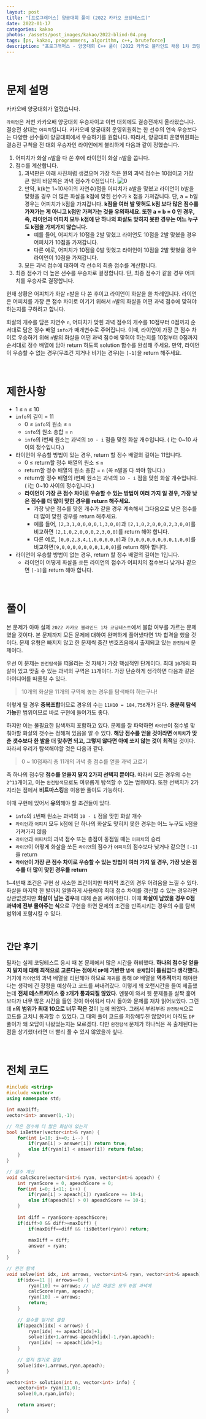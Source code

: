 ```yaml
---
layout: post
title: "[프로그래머스] 양궁대회 풀이 (2022 카카오 코딩테스트)"
date: 2022-01-17
categories: kakao
photos: /assets/post_images/kakao/2022-blind-04.png
tags: [ps, kakao, programmers, algorithm, c++, bruteforce]
description: "프로그래머스 - 양궁대회 C++ 풀이 (2022 카카오 블라인드 채용 1차 코딩테스트)"
---
```


<br>

# 문제 설명

카카오배 양궁대회가 열렸습니다.

`라이언`은 저번 카카오배 양궁대회 우승자이고 이번 대회에도 결승전까지 올라왔습니다. 결승전 상대는 `어피치`입니다.
카카오배 양궁대회 운영위원회는 한 선수의 연속 우승보다는 다양한 선수들이 양궁대회에서 우승하기를 원합니다. 따라서, 양궁대회 운영위원회는 결승전 규칙을 전 대회 우승자인 라이언에게 불리하게 다음과 같이 정했습니다.

1. 어피치가 화살 `n`발을 다 쏜 후에 라이언이 화살 `n`발을 쏩니다.
2. 점수를 계산합니다.
    1. 과녁판은 아래 사진처럼 생겼으며 가장 작은 원의 과녁 점수는 10점이고 가장 큰 원의 바깥쪽은 과녁 점수가 0점입니다.
    ![0](https://grepp-programmers.s3.ap-northeast-2.amazonaws.com/files/production/2c73b8f8-c938-4b6e-9bc3-e3a3784d6a41/01_2022_%E1%84%80%E1%85%A9%E1%86%BC%E1%84%8E%E1%85%A2%E1%84%86%E1%85%AE%E1%86%AB%E1%84%8C%E1%85%A6_%E1%84%8B%E1%85%A3%E1%86%BC%E1%84%80%E1%85%AE%E1%86%BC%E1%84%83%E1%85%A2%E1%84%92%E1%85%AC_01.png)
    2. 만약, k(k는 1~10사이의 자연수)점을 어피치가 a발을 맞혔고 라이언이 b발을 맞혔을 경우 더 많은 화살을 k점에 맞힌 선수가 k 점을 가져갑니다. 단, a = b일 경우는 어피치가 k점을 가져갑니다. **k점을 여러 발 맞혀도 k점 보다 많은 점수를 가져가는 게 아니고 k점만 가져가는 것을 유의하세요. 또한 a = b = 0 인 경우, 즉, 라이언과 어피치 모두 k점에 단 하나의 화살도 맞히지 못한 경우는 어느 누구도 k점을 가져가지 않습니다.**
        - 예를 들어, 어피치가 10점을 2발 맞혔고 라이언도 10점을 2발 맞혔을 경우 어피치가 10점을 가져갑니다.
        - 다른 예로, 어피치가 10점을 0발 맞혔고 라이언이 10점을 2발 맞혔을 경우 라이언이 10점을 가져갑니다.
    3. 모든 과녁 점수에 대하여 각 선수의 최종 점수를 계산합니다.
3. 최종 점수가 더 높은 선수를 우승자로 결정합니다. 단, 최종 점수가 같을 경우 어피치를 우승자로 결정합니다.

현재 상황은 어피치가 화살 `n`발을 다 쏜 후이고 라이언이 화살을 쏠 차례입니다.
라이언은 어피치를 가장 큰 점수 차이로 이기기 위해서 `n`발의 화살을 어떤 과녁 점수에 맞혀야 하는지를 구하려고 합니다.

화살의 개수를 담은 자연수 `n`, 어피치가 맞힌 과녁 점수의 개수를 10점부터 0점까지 순서대로 담은 정수 배열 `info`가 매개변수로 주어집니다. 이때, 라이언이 가장 큰 점수 차이로 우승하기 위해 `n`발의 화살을 어떤 과녁 점수에 맞혀야 하는지를 10점부터 0점까지 순서대로 정수 배열에 담아 return 하도록 solution 함수를 완성해 주세요. 만약, 라이언이 우승할 수 없는 경우(무조건 지거나 비기는 경우)는 `[-1]`을 return 해주세요.

<br>

# 제한사항

- 1 ≤ `n` ≤ 10
- `info`의 길이 = 11
    - 0 ≤ `info`의 원소 ≤ `n`
    - `info`의 원소 총합 = `n`
    - `info`의 i번째 원소는 과녁의 `10 - i` 점을 맞힌 화살 개수입니다. ( i는 0~10 사이의 정수입니다.)
- 라이언이 우승할 방법이 있는 경우, return 할 정수 배열의 길이는 11입니다.
    - 0 ≤ return할 정수 배열의 원소 ≤ `n`
    - return할 정수 배열의 원소 총합 = `n` (꼭 n발을 다 쏴야 합니다.)
    - return할 정수 배열의 i번째 원소는 과녁의 `10 - i` 점을 맞힌 화살 개수입니다. ( i는 0~10 사이의 정수입니다.)
    - **라이언이 가장 큰 점수 차이로 우승할 수 있는 방법이 여러 가지 일 경우, 가장 낮은 점수를 더 많이 맞힌 경우를 return 해주세요.**
        - 가장 낮은 점수를 맞힌 개수가 같을 경우 계속해서 그다음으로 낮은 점수를 더 많이 맞힌 경우를 return 해주세요.
        - 예를 들어, `[2,3,1,0,0,0,0,1,3,0,0]`과 `[2,1,0,2,0,0,0,2,3,0,0]`를 비교하면 `[2,1,0,2,0,0,0,2,3,0,0]`를 return 해야 합니다.
        - 다른 예로, `[0,0,2,3,4,1,0,0,0,0,0]`과 `[9,0,0,0,0,0,0,0,1,0,0]`를 비교하면`[9,0,0,0,0,0,0,0,1,0,0]`를 return 해야 합니다.
- 라이언이 우승할 방법이 없는 경우, return 할 정수 배열의 길이는 1입니다.
    - 라이언이 어떻게 화살을 쏘든 라이언의 점수가 어피치의 점수보다 낮거나 같으면 `[-1]`을 return 해야 합니다.

<br>

# 풀이

본 문제가 아마 실제 `2022 카카오 블라인드 1차 코딩테스트`에서 불합 여부를 가르는 문제였을 것이다. 본 문제까지 모든 문제에 대하여 완벽하게 풀어냈다면 1차 합격을 했을 것이다. 문제 유형은 빠지지 않고 한 문제씩 중간 번호즈음에서 출제되고 있는 `완전탐색` 문제이다.

우선 이 문제는 `완전탐색`을 떠올리는 것 자체가 가장 핵심적인 단계이다. 최대 `10`개의 화살이 있고 맞출 수 있는 과녁의 구역은 `11`개이다. 가장 단순하게 생각하면 다음과 같은 아이디어를 떠올릴 수 있다.

> 10개의 화살을 11개의 구역에 놓는 경우를 탐색해야 하는구나!

이렇게 될 경우 **중복조합**이므로 경우의 수는 `11H10 = 184,756`개가 된다. **충분히 탐색 가능**한 범위이므로 바로 구현에 들어가도 좋다.

하지만 이는 불필요한 탐색까지 포함하고 있다. 문제를 잘 파악하면 `라이언`이 점수별 맞춰야할 화살의 갯수는 정해져 있음을 알 수 있다. **해당 점수를 얻을 것이라면 `어피치`가 맞춘 갯수보다 한 발을 더 맞추면 되고, 그렇지 않다면 아예 쏘지 않는 것이 최적**일 것이다. 따라서 우리가 탐색해야할 것은 다음과 같다.

> 0 ~ 10점짜리 총 11개의 과녁 중 점수를 얻을 과녁 고르기

즉 하나의 점수당 **점수를 얻을지 말지 2가지 선택지 뿐이다.** 따라서 모든 경우의 수는 `2^11`개이고, 이는 `완전탐색`으로도 여유롭게 탐색할 수 있는 범위이다. 또한 선택지가 2가지라는 점에서 **비트마스킹**을 이용한 풀이도 가능하다.

이때 구현에 있어서 **유의**해야 할 조건들이 있다.

- `info`의 `i`번째 원소는 과녁의 `10 - i` 점을 맞힌 화살 개수
- `라이언`과 `어피치` 모두 k점에 단 하나의 화살도 맞히지 못한 경우는 어느 누구도 `k`점을 가져가지 않음
- `라이언`과 `어피치`의 과녁 점수 또는 총점이 동점일 때는 `어피치`의 승리
- `라이언`이 어떻게 화살을 쏘든 `라이언`의 점수가 `어피치`의 점수보다 낮거나 같으면 `[-1]`을 return
- **`라이언`이 가장 큰 점수 차이로 우승할 수 있는 방법이 여러 가지 일 경우, 가장 낮은 점수를 더 많이 맞힌 경우를 return**

1~4번째 조건은 구현 상 사소한 조건이지만 마지막 조건의 경우 어려움을 느낄 수 있다. 화살을 마지막 한 발까지 알뜰하게 사용해야 최대 점수 차이를 갱신할 수 있는 경우라면 상관없겠지만 **화살이 남는 경우**에 대해 손을 써줘야한다. 이때 **화살이 남았을 경우 0점 과녁에 전부 몰아주는 식**으로 구현을 하면 문제의 조건을 만족시키는 경우의 수를 탐색 범위에 포함시킬 수 있다.

<br>

## 간단 후기

필자는 실제 코딩테스트 응시 때 본 문제에서 많은 시간을 허비했다. **하나의 점수당 얻을지 말지에 대해 최적으로 고른다는 점에서 `DP`에 기반한 `냅색 문제`임이 틀림없다 생각했다.** 거기에 `라이언`의 과녁 배열을 리턴해야 하므로 `재귀`를 통해 `DP` 배열을 **역추적**까지 해야한다는 생각에 긴 장정을 예상하고 코드를 써내려갔다. 이렇게 꽤 오랜시간을 들여 제출했는데 **전체 테스트케이스 중 `2`개가 통과되질 않았다.** 멘붕이 와서 뒷 문제들을 살짝 훑어보다가 너무 많은 시간을 들인 것이 아쉬워서 다시 돌아와 문제를 재차 읽어보았다. 그런데 **`n`의 범위가 최대 10으로 너무 작은 것**이 눈에 띄었다. 그래서 부랴부랴 `완전탐색`으로 코드를 고치니 통과할 수 있었다. 그 때의 풀이 코드를 저장해두진 않았어서 아직도 `DP` 풀이가 왜 오답이 나왔었는지는 모르겠다. 다만 `완전탐색` 문제가 하나씩은 꼭 출제된다는 점을 상기했더라면 더 빨리 풀 수 있지 않았을까 싶다.

<br>

# 전체 코드

```c++
#include <string>
#include <vector>
using namespace std;

int maxDiff;
vector<int> answer(1,-1);

// 작은 점수에 더 많은 화살이 있는지
bool isBetter(vector<int>& ryan) {
    for(int i=10; i>=0; i--) {
        if(ryan[i] > answer[i]) return true;
        else if(ryan[i] < answer[i]) return false;
    }   
}

// 점수 계산
void calcScore(vector<int>& ryan, vector<int>& apeach) {
    int ryanScore = 0, apeachScore = 0;
    for(int i=0; i<11; i++) {
        if(ryan[i] > apeach[i]) ryanScore += 10-i;
        else if(apeach[i] > 0) apeachScore += 10-i;
    }
    
    int diff = ryanScore-apeachScore;
    if(diff>0 && diff>=maxDiff) {
        if(maxDiff==diff && !isBetter(ryan)) return;
        
        maxDiff = diff;
        answer = ryan;        
    }
}

// 완전 탐색
void solve(int idx, int arrows, vector<int>& ryan, vector<int>& apeach) {
    if(idx==11 || arrows==0) {
        ryan[10] += arrows; // 남은 화살은 모두 0점 과녁에
        calcScore(ryan, apeach);
        ryan[10] -= arrows;
        return;
    }
    
    // 점수를 얻기로 결정
    if(apeach[idx] < arrows) {
        ryan[idx] += apeach[idx]+1;
        solve(idx+1,arrows-apeach[idx]-1,ryan,apeach);
        ryan[idx] -= apeach[idx]+1;
    }
    
    // 얻지 않기로 결정
    solve(idx+1,arrows,ryan,apeach);
}

vector<int> solution(int n, vector<int> info) {
    vector<int> ryan(11,0);
    solve(0,n,ryan,info);

    return answer;
}
```





